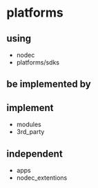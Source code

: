 # platforms

## using
* nodec
* platforms/sdks

## be implemented by

## implement
* modules
* 3rd_party

## independent
* apps
* nodec_extentions